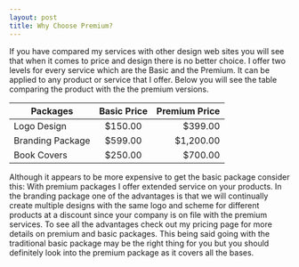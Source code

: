 ```yaml
---
layout: post
title: Why Choose Premium?
---
```


   If you have compared my services with other design web sites you will see that when it comes to price and design there is no better choice.
   I offer two levels for every service which are the Basic and the Premium. It can be applied to any product or service that I offer. 
   Below you will see the table comparing the product with the the premium versions.

<table>
<thead>
<tr>
<th>Packages</th>
<th align="center">Basic Price</th>
<th align="right">Premium Price</th>
</tr>
</thead>
<tbody>
<tr>
<td>Logo Design</td>
<td align="center">$150.00</td>
<td align="right">$399.00</td>
</tr>
<tr>
<td>Branding Package</td>
<td align="center">$599.00</td>
<td align="right">$1,200.00</td>
</tr>
<tr>
<td>Book Covers</td>
<td align="center">$250.00</td>
<td align="right">$700.00</td>
</tr>
</tbody>
</table>
   
Although it appears to be more expensive to get the basic package consider this: With premium packages I offer extended service on your products. In the branding package one of the advantages is that we will continually create multiple designs with the same logo and scheme for different products at a discount since your company is on file with the premium services. To see all the advantages check out my pricing page for more details on premium and basic packages. This being said going with the traditional basic package may be the right thing for you but you should definitely look into the premium package as it covers all the bases.
